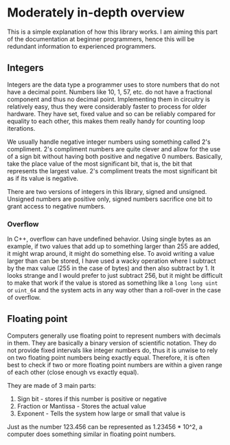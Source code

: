 # Moderately in-depth overview

This is a simple explanation of how this library works. I am aiming this part of the
documentation at beginner programmers, hence this will be redundant information to
experienced programmers.

## Integers

Integers are the data type a programmer uses to store numbers that do not have a
decimal point. Numbers like 10, 1, 57, etc. do not have a fractional component and
thus no decimal point. Implementing them in circuitry is relatively easy, thus they
were considerably faster to process for older hardware. They have set, fixed value
and so can be reliably compared for equality to each other, this makes them really
handy for counting loop iterations.

We usually handle negative integer numbers using something called 2's compliment.
2's compliment numbers are quite clever and allow for the use of a sign bit without
having both positive and negative 0 numbers. Basically, take the place value of the
most significant bit, that is, the bit that represents the largest value. 2's
compliment treats the most significant bit as if its value is negative.

There are two versions of integers in this library, signed and unsigned. Unsigned
numbers are positive only, signed numbers sacrifice one bit to grant access to
negative numbers.

### Overflow

In C++, overflow can have undefined behavior. Using single bytes as an example, if
two values that add up to something larger than 255 are added, it might wrap around,
it might do something else. To avoid writing a value larger than can be stored, I
have used a wacky operation where I subtract by the max value (255 in the case of
bytes) and then also subtract by 1. It looks strange and I would prefer to just
subtract 256, but it might be difficult to make that work if the value is stored as
something like a `long long uint` or `uint_64` and the system acts in any way other
than a roll-over in the case of overflow.

## Floating point

Computers generally use floating point to represent numbers with decimals in them.
They are basically a binary version of scientific notation. They do not provide
fixed intervals like integer numbers do, thus it is unwise to rely on two floating
point numbers being exactly equal. Therefore, it is often best to check if two or
more floating point numbers are within a given range of each other (close enough
vs exactly equal).

They are made of 3 main parts:

1. Sign bit - stores if this number is positive or negative
2. Fraction or Mantissa - Stores the actual value
3. Exponent - Tells the system how large or small that value is

Just as the number 123.456 can be represented as 1.23456 * 10^2, a computer does something
similar in floating point numbers.